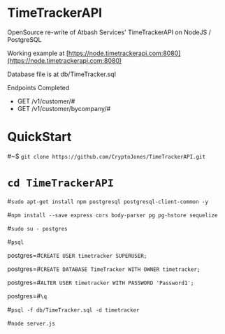 # TimeTrackerAPI

OpenSource re-write of Atbash Services' TimeTrackerAPI on NodeJS / PostgreSQL

Working example at [https://node.timetrackerapi.com:8080](https://node.timetrackerapi.com:8080)

Database file is at db/TimeTracker.sql

Endpoints Completed
 * GET /v1/customer/#
 * GET /v1/customer/bycompany/#

#

# QuickStart

#~$ `git clone https://github.com/CryptoJones/TimeTrackerAPI.git`

# `cd TimeTrackerAPI`

#`sudo apt-get install npm postgresql postgresql-client-common -y`

#`npm install --save express cors body-parser pg pg-hstore sequelize`

#`sudo su - postgres`

#`psql`

postgres=#`CREATE USER timetracker SUPERUSER;`

postgres=#`CREATE DATABASE TimeTracker WITH OWNER timetracker;`

postgres=#`ALTER USER timetracker WITH PASSWORD 'Password1';`

postgres=#`\q`

#`psql -f db/TimeTracker.sql -d timetracker`

#`node server.js`
